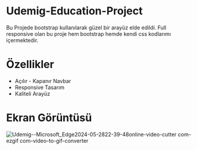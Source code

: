 # Udemig-Education-Project

Bu Projede bootstrap kullanılarak güzel bir arayüz elde edildi. Full responsive olan bu proje hem bootstrap hemde kendi css kodlarımı içermektedir.
# Özellikler
- Açılır - Kapanır Navbar
- Responsive Tasarım
- Kaliteli Arayüz

# Ekran Görüntüsü

![Udemig--Microsoft_Edge2024-05-2822-39-48online-video-cutter com-ezgif com-video-to-gif-converter](https://github.com/hasank34/Udemig-Site/assets/170248823/c6efc2a9-9651-48c2-b802-eb9f46fec1cc)
